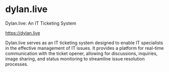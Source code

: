# dylan.live

Dylan.live: An IT Ticketing System

https://dylan.live

Dylan.live serves as an IT ticketing system designed to enable IT specialists in the effective management of IT issues. It provides a platform for real-time communication with the ticket opener, allowing for discussions, inquiries, image sharing, and status monitoring to streamline issue resolution processes.
